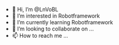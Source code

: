 - 👋 Hi, I’m @LnVoBL
- 👀 I’m interested in Robotframework 
- 🌱 I’m currently learning Robotframework
- 💞️ I’m looking to collaborate on ...
- 📫 How to reach me ...

<!---
LnVoBL/LnVoBL is a ✨ special ✨ repository because its `README.md` (this file) appears on your GitHub profile.
You can click the Preview link to take a look at your changes.
--->
